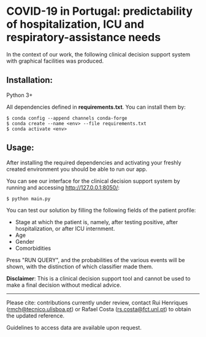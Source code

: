 # COVID-19 in Portugal: predictability of hospitalization, ICU and respiratory-assistance needs

In the context of our work, the following clinical decision support system with graphical facilities was produced.

## Installation:

Python 3+

All dependencies defined in **requirements.txt**. You can install them by:

```
$ conda config --append channels conda-forge
$ conda create --name <env> --file requirements.txt
$ conda activate <env>
```

## Usage:

After installing the required dependencies and activating your freshly created environment you should be able to run our app. 

You can see our interface for the clinical decision support system by running and accessing http://127.0.0.1:8050/:

```
$ python main.py
```

You can test our solution by filling the following fields of the patient profile:
* Stage at which the patient is, namely, after testing positive, after hospitalization, or after ICU internment.
* Age
* Gender
* Comorbidities

Press "RUN QUERY", and the probabilities of the various events will be shown, with the distinction of which classifier made them.

**Disclaimer**: This is a clinical decision support tool and cannot be used to make a final decision without medical advice.

---

 Please cite: contributions currently under review, contact Rui Henriques (rmch@tecnico.ulisboa.pt) or Rafael Costa (rs.costa@fct.unl.pt) to obtain the updated reference.

 Guidelines to access data are available upon request.
